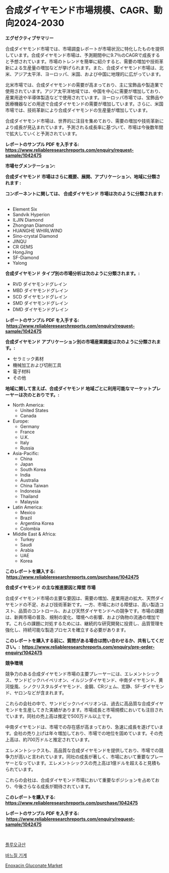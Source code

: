 <p><h1>合成ダイヤモンド市場規模、CAGR、動向2024-2030</h1></p><p><strong>エグゼクティブサマリー</strong></p>
<p><p>合成ダイヤモンド市場では、市場調査レポートが市場状況に特化したものを提供しています。合成ダイヤモンド市場は、予測期間中に9.7％のCAGRで成長すると予想されています。市場のトレンドを簡単に紹介すると、需要の増加や技術革新による生産量の増加などが挙げられます。また、合成ダイヤモンド市場は、北米、アジア太平洋、ヨーロッパ、米国、および中国に地理的に広がっています。</p><p>北米市場では、合成ダイヤモンドの需要が高まっており、主に宝飾品や製造業で使用されています。アジア太平洋地域では、中国を中心に需要が増加しており、産業用途や半導体製造などで使用されています。ヨーロッパ市場では、宝飾品や医療機器などの用途で合成ダイヤモンドの需要が増加しています。さらに、米国市場では、技術革新により合成ダイヤモンドの生産量が増加しています。</p><p>合成ダイヤモンド市場は、世界的に注目を集めており、需要の増加や技術革新により成長が見込まれています。予測される成長率に基づいて、市場は今後数年間で拡大していくと予測されています。</p></p>
<p><strong>レポートのサンプル PDF を入手する: <a href="https://www.reliableresearchreports.com/enquiry/request-sample/1042475">https://www.reliableresearchreports.com/enquiry/request-sample/1042475</a></strong></p>
<p><strong>市場セグメンテーション:</strong></p>
<p><strong> 合成ダイヤモンド 市場はさらに概要、展開、アプリケーション、地域に分類されます :</strong></p>
<p><strong>コンポーネントに関しては、 合成ダイヤモンド 市場は次のように分類されます: &nbsp;</strong></p>
<p><ul><li>Element Six</li><li>Sandvik Hyperion</li><li>ILJIN Diamond</li><li>Zhongnan Diamond</li><li>HUANGHE WHIRLWIND</li><li>Sino-crystal Diamond</li><li>JINQU</li><li>CR GEMS</li><li>HongJing</li><li>SF-Diamond</li><li>Yalong</li></ul></p>
<p><strong> 合成ダイヤモンド タイプ別の市場分析は次のように分類されます。:</strong></p>
<p><ul><li>RVD ダイヤモンドグレイン</li><li>MBD ダイヤモンドグレイン</li><li>SCD ダイヤモンドグレイン</li><li>SMD ダイヤモンドグレイン</li><li>DMD ダイヤモンドグレイン</li></ul></p>
<p><strong>レポートのサンプル PDF を入手する: &nbsp;<a href="https://www.reliableresearchreports.com/enquiry/request-sample/1042475">https://www.reliableresearchreports.com/enquiry/request-sample/1042475</a></strong></p>
<p><strong> 合成ダイヤモンド アプリケーション別の市場産業調査は次のように分類されます。:</strong></p>
<p><ul><li>セラミック素材</li><li>機械加工および切削工具</li><li>電子材料</li><li>その他</li></ul></p>
<p><strong>地域に関して言えば、合成ダイヤモンド 地域ごとに利用可能なマーケットプレーヤーは次のとおりです。:</strong></p>
<p><ul>
    <li>
        North America:
        <ul>
            <li>United States</li>
            <li>Canada</li>
        </ul>
    </li>
    <li>
        Europe:
        <ul>
            <li>Germany</li>
            <li>France</li>
            <li>U.K.</li>
            <li>Italy</li>
            <li>Russia</li>
        </ul>
    </li>
    <li>
        Asia-Pacific:
        <ul>
            <li>China</li>
            <li>Japan</li>
            <li>South Korea</li>
            <li>India</li>
            <li>Australia</li>
            <li>China Taiwan</li>
            <li>Indonesia</li>
            <li>Thailand</li>
            <li>Malaysia</li>
        </ul>
    </li>
    <li>
        Latin America:
        <ul>
            <li>Mexico</li>
            <li>Brazil</li>
            <li>Argentina Korea</li>
            <li>Colombia</li>
        </ul>
    </li>
    <li>
        Middle East & Africa:
        <ul>
            <li>Turkey</li>
            <li>Saudi</li>
            <li>Arabia</li>
            <li>UAE</li>
            <li>Korea</li>
        </ul>
    </li>
    </ul></p>
<p><strong>このレポートを購入する: &nbsp;<a href="https://www.reliableresearchreports.com/purchase/1042475">https://www.reliableresearchreports.com/purchase/1042475</a></strong></p>
<p><strong>合成ダイヤモンド の主な推進要因と障壁 市場</strong></p>
<p><p>合成ダイヤモンド市場の主要な要因は、需要の増加、産業用途の拡大、天然ダイヤモンドの不足、および技術革新です。一方、市場における障壁は、高い製造コスト、品質のコントロール、および天然ダイヤモンドへの競争です。市場の課題は、新興市場の普及、規制の変化、環境への影響、および偽物の流通の増加です。これらの課題に対処するためには、継続的な研究開発に投資し、品質管理を強化し、持続可能な製造プロセスを確立する必要があります。</p></p>
<p><strong>このレポートを購入する前に、質問がある場合は問い合わせるか、共有してください。:&nbsp; <a href="https://www.reliableresearchreports.com/enquiry/pre-order-enquiry/1042475">https://www.reliableresearchreports.com/enquiry/pre-order-enquiry/1042475</a></strong></p>
<p><strong>競争環境</strong></p>
<p><p>競争力のある合成ダイヤモンド市場の主要プレーヤーには、エレメントシックス、サンドビックハイペリオン、イルジンダイヤモンド、中南ダイヤモンド、黄河旋風、シノクリスタルダイヤモンド、金鋼、CRジェム、宏静、SF-ダイヤモンド、ヤロンなどが含まれます。 </p><p>これらの会社の中で、サンドビックハイペリオンは、過去に高品質な合成ダイヤモンドを生産してきた実績があります。市場成長と市場規模においても注目されています。同社の売上高は推定で500万ドル以上です。 </p><p>中南ダイヤモンドは、市場での存在感が高まっており、急速に成長を遂げています。会社の売り上げは年々増加しており、市場での地位を固めています。その売上高は、約700万ドルと推定されています。 </p><p>エレメントシックスも、高品質な合成ダイヤモンドを提供しており、市場での競争力が高いと言われています。同社の成長が著しく、市場において重要なプレーヤーとなっています。エレメントシックスの売上高は1億ドルを超えると見積もられています。 </p><p>これらの会社は、合成ダイヤモンド市場において重要なポジションを占めており、今後さらなる成長が期待されています。</p></p>
<p><strong>このレポートを購入する: &nbsp; <a href="https://www.reliableresearchreports.com/purchase/1042475">https://www.reliableresearchreports.com/purchase/1042475</a></strong></p>
<p><strong>レポートのサンプル PDF を入手する: &nbsp;<a href="https://www.reliableresearchreports.com/enquiry/request-sample/1042475">https://www.reliableresearchreports.com/enquiry/request-sample/1042475</a></strong><strong></strong></p>
<p>&nbsp;</p>
<p><p><a href="https://github.com/bvubpqd5241630/Market-Research-Report-List-1/blob/main/7708132190176.md">플루오규산</a></p><p><a href="https://github.com/khytkeqagplkzqvh/Market-Research-Report-List-1/blob/main/6889221190177.md">바느질 기계</a></p><p><a href="https://view.publitas.com/reportprime-1/enoxacin-gluconate-market-research-report-reveals-the-latest-trends-and-opportunities-of-this-market-for-period-from-2023-2030/">Enoxacin Gluconate Market</a></p></p>
